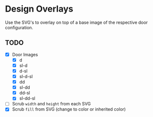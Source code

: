 # Design Overlays

Use the SVG's to overlay on top of a base image of the respective door configuration.

## TODO
- [x] Door Images
  - [x] d
  - [x] sl-d
  - [x] d-sl
  - [x] sl-d-sl
  - [x] dd
  - [x] sl-dd
  - [x] dd-sl
  - [x] sl-dd-sl
- [ ] Scrub `width` and `height` from each SVG
- [x] Scrub `fill` from SVG (change to color or inherited color)